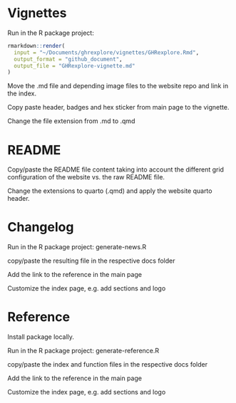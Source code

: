 # Vignettes

Run in the R package project:

```r
rmarkdown::render(
  input = "~/Documents/ghrexplore/vignettes/GHRexplore.Rmd",
  output_format = "github_document",
  output_file = "GHRexplore-vignette.md"
)
```
Move the .md file and depending image files to the website repo and link in the index.

Copy paste header, badges and hex sticker from main page to the vignette.

Change the file extension from .md to .qmd

# README

Copy/paste the README file content taking into account the different grid configuration
of the website vs. the raw README file.

Change the extensions to quarto (.qmd) and apply the website quarto header.

# Changelog

Run in the R package project: generate-news.R

copy/paste the resulting file in the respective docs folder

Add the link to the reference in the main page

Customize the index page, e.g. add sections and logo


# Reference

Install package locally.

Run in the R package project: generate-reference.R

copy/paste the index and function files in the respective docs folder

Add the link to the reference in the main page

Customize the index page, e.g. add sections and logo
